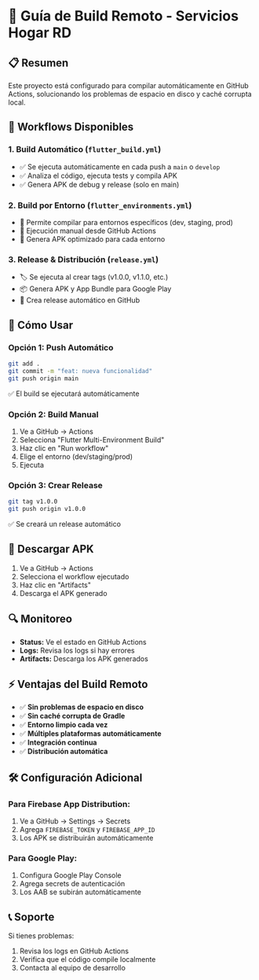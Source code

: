 # 🚀 Guía de Build Remoto - Servicios Hogar RD

## 📋 Resumen
Este proyecto está configurado para compilar automáticamente en GitHub Actions, solucionando los problemas de espacio en disco y caché corrupta local.

## 🔧 Workflows Disponibles

### 1. **Build Automático** (`flutter_build.yml`)
- ✅ Se ejecuta automáticamente en cada push a `main` o `develop`
- ✅ Analiza el código, ejecuta tests y compila APK
- ✅ Genera APK de debug y release (solo en main)

### 2. **Build por Entorno** (`flutter_environments.yml`)
- 🎯 Permite compilar para entornos específicos (dev, staging, prod)
- 🚀 Ejecución manual desde GitHub Actions
- 📱 Genera APK optimizado para cada entorno

### 3. **Release & Distribución** (`release.yml`)
- 🏷️ Se ejecuta al crear tags (v1.0.0, v1.1.0, etc.)
- 📦 Genera APK y App Bundle para Google Play
- 🎉 Crea release automático en GitHub

## 🚀 Cómo Usar

### **Opción 1: Push Automático**
```bash
git add .
git commit -m "feat: nueva funcionalidad"
git push origin main
```
✅ El build se ejecutará automáticamente

### **Opción 2: Build Manual**
1. Ve a GitHub → Actions
2. Selecciona "Flutter Multi-Environment Build"
3. Haz clic en "Run workflow"
4. Elige el entorno (dev/staging/prod)
5. Ejecuta

### **Opción 3: Crear Release**
```bash
git tag v1.0.0
git push origin v1.0.0
```
✅ Se creará un release automático

## 📱 Descargar APK

1. Ve a GitHub → Actions
2. Selecciona el workflow ejecutado
3. Haz clic en "Artifacts"
4. Descarga el APK generado

## 🔍 Monitoreo

- **Status:** Ve el estado en GitHub Actions
- **Logs:** Revisa los logs si hay errores
- **Artifacts:** Descarga los APK generados

## ⚡ Ventajas del Build Remoto

- ✅ **Sin problemas de espacio en disco**
- ✅ **Sin caché corrupta de Gradle**
- ✅ **Entorno limpio cada vez**
- ✅ **Múltiples plataformas automáticamente**
- ✅ **Integración continua**
- ✅ **Distribución automática**

## 🛠️ Configuración Adicional

### **Para Firebase App Distribution:**
1. Ve a GitHub → Settings → Secrets
2. Agrega `FIREBASE_TOKEN` y `FIREBASE_APP_ID`
3. Los APK se distribuirán automáticamente

### **Para Google Play:**
1. Configura Google Play Console
2. Agrega secrets de autenticación
3. Los AAB se subirán automáticamente

## 📞 Soporte

Si tienes problemas:
1. Revisa los logs en GitHub Actions
2. Verifica que el código compile localmente
3. Contacta al equipo de desarrollo
